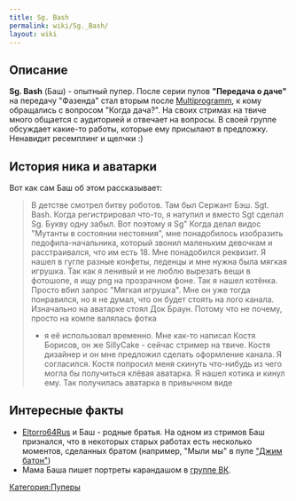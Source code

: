 ```yaml
---
title: Sg. Bash
permalink: wiki/Sg._Bash/
layout: wiki
---
```


## Описание

**Sg. Bash** (Баш) - опытный пупер. После серии пупов **"Передача о
даче"** на передачу "Фазенда" стал вторым после
[Multiprogramm](/wiki/Multiprogramm "wikilink"), к кому обращались с вопросом
"Когда дача?". На своих стримах на твиче много общается с аудиторией и
отвечает на вопросы. В своей группе обсуждает какие-то работы, которые
ему присылают в предложку. Ненавидит ресемплинг и щелчки :) 

## История ника и аватарки

Вот как сам Баш об этом рассказывает:

> В детстве смотрел битву роботов. Там был Сержант Бэш. Sgt. Bash. Когда
> регистрировал что-то, я натупил и вместо Sgt сделал Sg. Букву одну
> забыл. Вот поэтому я Sg" Когда делал видос "Мутанты в состоянии
> нестояния", мне понадобилось изобразить педофила-начальника, который
> звонил маленьким девочкам и расстраивался, что им есть 18. Мне
> понадобился реквизит. Я нашел в гугле разные конфеты, леденцы и мне
> нужна была мягкая игрушка. Так как я ленивый и не люблю вырезать вещи
> в фотошопе, я ищу png на прозрачном фоне. Так я нашел котёнка. Просто
> вбил запрос "Мягкая игрушка". Мне он уже тогда понравился, но я не
> думал, что он будет стоять на лого канала. Изначально на аватарке
> стоял Док Браун. Потому что не почему, просто на компе валялась фотка
> - я её использовал временно. Мне как-то написал Костя Борисов, он же
> SillyCake - сейчас стример на твиче. Костя дизайнер и он мне предложил
> сделать оформление канала. Я согласился. Костя попросил меня скинуть
> что-нибудь из чего могла бы получиться клёвая аватарка. Я нашел котика
> и кинул ему. Так получилась аватарка в привычном виде

## Интересные факты

-   [Eltorro64Rus](https://www.youtube.com/user/Eltorro64Rus) и Баш -
    родные братья. На одном из стримов Баш признался, что в некоторых
    старых работах есть несколько моментов, сделанных братом (например,
    "Мыли мы" в пупе ["Джим
    батон"](https://www.youtube.com/watch?v=NZHOzYMKM2s))
-   Мама Баша пишет портреты карандашом в [группе
    ВК](https://vk.com/public115884253).

[Категория:Пуперы](Категория:Пуперы "wikilink")
